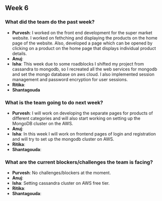 ## Week 6

### What did the team do the past week?
* **Purvesh**: I worked on the front end development for the super market website. I worked on fethching and displaying the products on the home page of the website. Also, developed a page which can be opened by clicking on a product on the home page that displays individual product details.
* **Anuj**: 
* **Isha**: This week due to some roadblocks I shifted my project from cassandra to mongodb, so I recreated all the web services for mongodb and set the mongo database on aws cloud. I also implemented session management and password encryption for user sessions.
* **Ritika**:   
* **Shantagouda** 

### What is the team going to do next week?
* **Purvesh**: I will work on developing the separate pages for products of different categories and will also start working on setting up the MongoDB cluster on the AWS.
* **Anuj**: 
* **Isha**: In this week I will work on frontend pages of login and registration and will try to set up the mongodb cluster on AWS.
* **Ritika**: 
* **Shantagouda**: 

### What are the current blockers/challenges the team is facing?
* **Purvesh**: No challenges/blockers at the moment.
* **Anuj**: 
* **Isha**: Setting cassandra cluster on AWS free tier.
* **Ritika**: 
* **Shantagouda**: 
